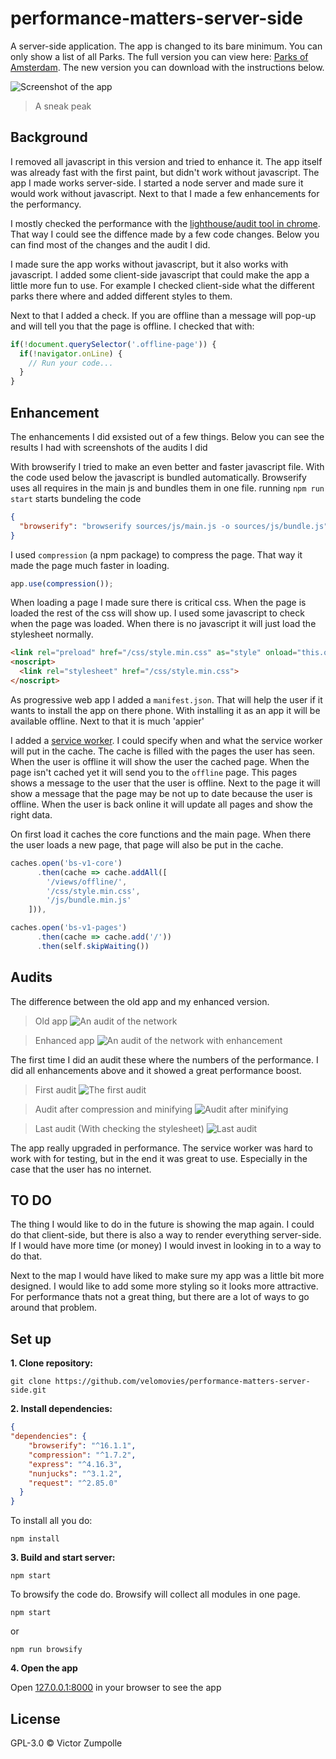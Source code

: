 # performance-matters-server-side

A server-side application. The app is changed to its bare minimum. You can only show a list of all Parks. The full version you can view here:  [Parks of Amsterdam](https://velomovies.github.io/Project-1-WEBDEV/app/#home). The new version you can download with the instructions below. 

![Screenshot of the app](img/screenshot.png)
> A sneak peak

## Background

I removed all javascript in this version and tried to enhance it. The app itself was already fast with the first paint, but didn't work without javascript. The app I made works server-side. I started a node server and made sure it would work without javascript. Next to that I made a few enhancements for the performancy. 

I mostly checked the performance with the [lighthouse/audit tool in chrome](https://developers.google.com/web/tools/lighthouse/). That way I could see the diffence made by a few code changes. Below you can find most of the changes and the audit I did.

I made sure the app works without javascript, but it also works with javascript. I added some client-side javascript that could make the app a little more fun to use. For example I checked client-side what the different parks there where and added different styles to them. 

Next to that I added a check. If you are offline than a message will pop-up and will tell you that the page is offline. I checked that with:
```javascript
if(!document.querySelector('.offline-page')) {
  if(!navigator.onLine) {
    // Run your code...
  }
}
``` 

## Enhancement  

The enhancements I did exsisted out of a few things. Below you can see the results I had with screenshots of the audits I did

With browserify I tried to make an even better and faster javascript file. With the code used below the javascript is bundled automatically. Browserify uses all requires in the main js and bundles them in one file. running `npm run start` starts bundeling the code
```json
{
  "browserify": "browserify sources/js/main.js -o sources/js/bundle.js",
} 
```
I used `compression` (a npm package) to compress the page. That way it made the page much faster in loading.
```javascript
app.use(compression());
```

When loading a page I made sure there is critical css. When the page is loaded the rest of the css will show up. I used some javascript to check when the page was loaded. When there is no javascript it will just load the stylesheet normally.
```HTML
<link rel="preload" href="/css/style.min.css" as="style" onload="this.onload=null;this.rel='stylesheet'">
<noscript>
  <link rel="stylesheet" href="/css/style.min.css">
</noscript>
```

As progressive web app I added a `manifest.json`. That will help the user if it wants to install the app on there phone. With installing it as an app it will be available offline. Next to that it is much 'appier'

I added a [service worker](https://developer.mozilla.org/en-US/docs/Web/API/Service_Worker_API). I could specify when and what the service worker will put in the cache. The cache is filled with the pages the user has seen. When the user is offline it will show the user the cached page. When the page isn't cached yet it will send you to the `offline` page. This pages shows a message to the user that the user is offline.
Next to the page it will show a message that the page may be not up to date because the user is offline. When the user is back online it will update all pages and show the right data. 

On first load it caches the core functions and the main page. When there the user loads a new page, that page will also be put in the cache.
```javascript
caches.open('bs-v1-core')
      .then(cache => cache.addAll([
        '/views/offline/',
        '/css/style.min.css',
        '/js/bundle.min.js'
    ])),

caches.open('bs-v1-pages')
      .then(cache => cache.add('/'))
      .then(self.skipWaiting())
```

## Audits

The difference between the old app and my enhanced version.

> Old app
![An audit of the network](img/network1.png)

> Enhanced app
![An audit of the network with enhancement](img/network2.png)

The first time I did an audit these where the numbers of the performance. I did all enhancements above and it showed a great performance boost. 

> First audit
![The first audit](img/performance1.png)

> Audit after compression and minifying
![Audit after minifying](img/performance2.png)

> Last audit (With checking the stylesheet)
![Last audit](img/performance3.png)

The app really upgraded in performance. The service worker was hard to work with for testing, but in the end it was great to use. Especially in the case that the user has no internet.

## TO DO

The thing I would like to do in the future is showing the map again. I could do that client-side, but there is also a way to render everything server-side. If I would have more time (or money) I would invest in looking in to a way to do that.

Next to the map I would have liked to make sure my app was a little bit more designed. I would like to add some more styling so it looks more attractive. For performance thats not a great thing, but there are a lot of ways to go around that problem.

## Set up
**1. Clone repository:**
```
git clone https://github.com/velomovies/performance-matters-server-side.git
```
**2. Install dependencies:**
```json
{
"dependencies": {
    "browserify": "^16.1.1",
    "compression": "^1.7.2",
    "express": "^4.16.3",
    "nunjucks": "^3.1.2",
    "request": "^2.85.0"
  }
} 
```

To install all you do:
```
npm install
```

**3. Build and start server:**
```
npm start
```

To browsify the code do. Browsify will collect all modules in one page. 
```
npm start 
```
or 
```
npm run browsify
```

**4. Open the app**

Open [127.0.0.1:8000](127.0.0.1:8000) in your browser to see the app

## License
GPL-3.0 © Victor Zumpolle